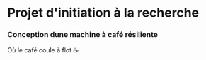 # Projet d'initiation à la recherche
### Conception dune machine à café résiliente

Où le café coule à flot ☕
